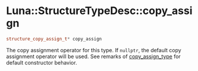 # Luna::StructureTypeDesc::copy_assign

```c++
structure_copy_assign_t* copy_assign
```

The copy assignment operator for this type. If `nullptr`, the default copy assignment operator will be used. See remarks of [copy_assign_type](group___runtime_type_1gadda24f3e17aeb6be651380445522e3e6.md) for default constructor behavior. 

